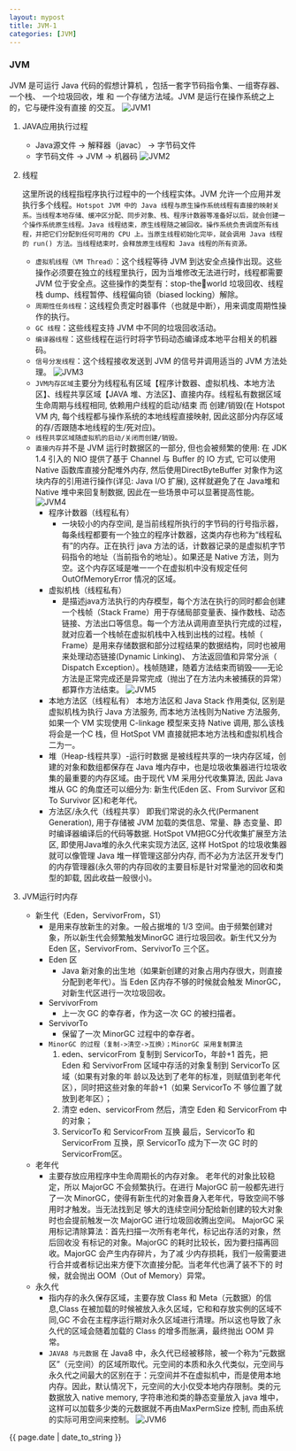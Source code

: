 ```yaml
---
layout: mypost
title: JVM-1
categories: [JVM]
---
```


### JVM
JVM 是可运行 Java 代码的假想计算机 ，包括一套字节码指令集、一组寄存器、一个栈、
一个垃圾回收，堆 和 一个存储方法域。JVM 是运行在操作系统之上的，它与硬件没有直接
的交互。
![JVM1](../static/img/jvm/JVM1.png)

1. JAVA应用执行过程
    - Java源文件 -> 解释器（javac） -> 字节码文件
    - 字节码文件 -> JVM -> 机器码
![JVM2](../static/img/jvm/JVM2.png)
2. 线程
    
    这里所说的线程指程序执行过程中的一个线程实体。JVM 允许一个应用并发执行多个线程。`Hotspot JVM 中的 Java 线程与原生操作系统线程有直接的映射关系。当线程本地存储、缓冲区分配、同步对象、栈、程序计数器等准备好以后，就会创建一个操作系统原生线程。Java 线程结束，原生线程随之被回收。操作系统负责调度所有线程，并把它们分配到任何可用的 CPU 上。当原生线程初始化完毕，就会调用 Java 线程的 run() 方法。当线程结束时，会释放原生线程和 Java 线程的所有资源。`
    
    - `虚拟机线程（VM Thread）`：这个线程等待 JVM 到达安全点操作出现。这些操作必须要在独立的线程里执行，因为当堆修改无法进行时，线程都需要 JVM 位于安全点。这些操作的类型有：stop-theworld 垃圾回收、线程栈 dump、线程暂停、线程偏向锁（biased locking）解除。 
    - `周期性任务线程`：这线程负责定时器事件（也就是中断），用来调度周期性操作的执行。
    - `GC 线程`：这些线程支持 JVM 中不同的垃圾回收活动。
    - `编译器线程`：这些线程在运行时将字节码动态编译成本地平台相关的机器码。
    - `信号分发线程`：这个线程接收发送到 JVM 的信号并调用适当的 JVM 方法处理。
![JVM3](../static/img/jvm/JVM3.png)
    - `JVM内存区域`主要分为线程私有区域【程序计数器、虚拟机栈、本地方法区】、线程共享区域【JAVA 堆、方法区】、直接内存。线程私有数据区域生命周期与线程相同, 依赖用户线程的启动/结束 而 创建/销毁(在 Hotspot VM 内, 每个线程都与操作系统的本地线程直接映射, 因此这部分内存区域的存/否跟随本地线程的生/死对应)。
    - `线程共享区域随虚拟机的启动/关闭而创建/销毁。`
    - `直接内存`并不是 JVM 运行时数据区的一部分, 但也会被频繁的使用: 在 JDK 1.4 引入的 NIO 提供了基于 Channel 与 Buffer 的 IO 方式, 它可以使用 Native 函数库直接分配堆外内存, 然后使用DirectByteBuffer 对象作为这块内存的引用进行操作(详见: Java I/O 扩展), 这样就避免了在 Java堆和 Native 堆中来回复制数据, 因此在一些场景中可以显著提高性能。
![JVM4](../static/img/jvm/JVM4.png)
        - 程序计数器（线程私有）
            - 一块较小的内存空间, 是当前线程所执行的字节码的行号指示器，每条线程都要有一个独立的程序计数器，这类内存也称为“线程私有”的内存。正在执行 java 方法的话，计数器记录的是虚拟机字节码指令的地址（当前指令的地址）。如果还是 Native 方法，则为空。这个内存区域是唯一一个在虚拟机中没有规定任何 OutOfMemoryError 情况的区域。
        - 虚拟机栈（线程私有）
            - 是描述java方法执行的内存模型，每个方法在执行的同时都会创建一个栈帧（Stack Frame）用于存储局部变量表、操作数栈、动态链接、方法出口等信息。每一个方法从调用直至执行完成的过程，就对应着一个栈帧在虚拟机栈中入栈到出栈的过程。栈帧（ Frame）是用来存储数据和部分过程结果的数据结构，同时也被用来处理动态链接(Dynamic Linking)、 方法返回值和异常分派（ Dispatch Exception）。栈帧随建，随着方法结束而销毁——无论方法是正常完成还是异常完成（抛出了在方法内未被捕获的异常）都算作方法结束。
![JVM5](../static/img/jvm/JVM5.png)
        - 本地方法区（线程私有）
            本地方法区和 Java Stack 作用类似, 区别是虚拟机栈为执行 Java 方法服务, 而本地方法栈则为Native 方法服务, 如果一个 VM 实现使用 C-linkage 模型来支持 Native 调用, 那么该栈将会是一个C 栈，但 HotSpot VM 直接就把本地方法栈和虚拟机栈合二为一。
        - 堆（Heap-线程共享）-运行时数据
            是被线程共享的一块内存区域，创建的对象和数组都保存在 Java 堆内存中，也是垃圾收集器进行垃圾收集的最重要的内存区域。由于现代 VM 采用分代收集算法, 因此 Java 堆从 GC 的角度还可以细分为: 新生代(Eden 区、From Survivor 区和 To Survivor 区)和老年代。
        - 方法区/永久代（线程共享）
            即我们常说的永久代(Permanent Generation), 用于存储被 JVM 加载的类信息、常量、静
            态变量、即时编译器编译后的代码等数据. HotSpot VM把GC分代收集扩展至方法区, 即使用Java堆的永久代来实现方法区, 这样 HotSpot 的垃圾收集器就可以像管理 Java 堆一样管理这部分内存, 而不必为方法区开发专门的内存管理器(永久带的内存回收的主要目标是针对常量池的回收和类型的卸载, 因此收益一般很小)。
3. JVM运行时内存
    - 新生代（Eden，ServivorFrom，S1）
        - 是用来存放新生的对象。一般占据堆的 1/3 空间。由于频繁创建对象，所以新生代会频繁触发MinorGC 进行垃圾回收。新生代又分为 Eden 区，ServivorFrom、ServivorTo 三个区。
        - Eden 区
            - Java 新对象的出生地（如果新创建的对象占用内存很大，则直接分配到老年代）。当 Eden 区内存不够的时候就会触发 MinorGC，对新生代区进行一次垃圾回收。
        - ServivorFrom
            - 上一次 GC 的幸存者，作为这一次 GC 的被扫描者。
        - ServivorTo
            - 保留了一次 MinorGC 过程中的幸存者。
        - `MinorGC 的过程（复制->清空->互换）；MinorGC 采用复制算法`
            1. eden、servicorFrom 复制到 ServicorTo，年龄+1
                首先，把 Eden 和 ServivorFrom 区域中存活的对象复制到 ServicorTo 区域（如果有对象的年
                龄以及达到了老年的标准，则赋值到老年代区），同时把这些对象的年龄+1（如果 ServicorTo 不
                够位置了就放到老年区）；
            2. 清空 eden、servicorFrom
                然后，清空 Eden 和 ServicorFrom 中的对象；
            3. ServicorTo 和 ServicorFrom 互换
                最后，ServicorTo 和 ServicorFrom 互换，原 ServicorTo 成为下一次 GC 时的 ServicorFrom区。
    - 老年代
        - 主要存放应用程序中生命周期长的内存对象。
            老年代的对象比较稳定，所以 MajorGC 不会频繁执行。在进行 MajorGC 前一般都先进行
            了一次 MinorGC，使得有新生代的对象晋身入老年代，导致空间不够用时才触发。当无法找到足
            够大的连续空间分配给新创建的较大对象时也会提前触发一次 MajorGC 进行垃圾回收腾出空间。
            MajorGC 采用标记清除算法：首先扫描一次所有老年代，标记出存活的对象，然后回收没
            有标记的对象。MajorGC 的耗时比较长，因为要扫描再回收。MajorGC 会产生内存碎片，为了减
            少内存损耗，我们一般需要进行合并或者标记出来方便下次直接分配。当老年代也满了装不下的
            时候，就会抛出 OOM（Out of Memory）异常。
    - 永久代
        - 指内存的永久保存区域，主要存放 Class 和 Meta（元数据）的信息,Class 在被加载的时候被放入永久区域，它和和存放实例的区域不同,GC 不会在主程序运行期对永久区域进行清理。所以这也导致了永久代的区域会随着加载的 Class 的增多而胀满，最终抛出 OOM 异常。
        - `JAVA8 与元数据`
        在 Java8 中，永久代已经被移除，被一个称为“元数据区”（元空间）的区域所取代。元空间的本质和永久代类似，元空间与永久代之间最大的区别在于：元空间并不在虚拟机中，而是使用本地内存。因此，默认情况下，元空间的大小仅受本地内存限制。类的元数据放入 native memory, 字符串池和类的静态变量放入 java 堆中，这样可以加载多少类的元数据就不再由MaxPermSize 控制, 而由系统的实际可用空间来控制。
![JVM6](../static/img/jvm/JVM6.png)




{{ page.date | date_to_string }}
